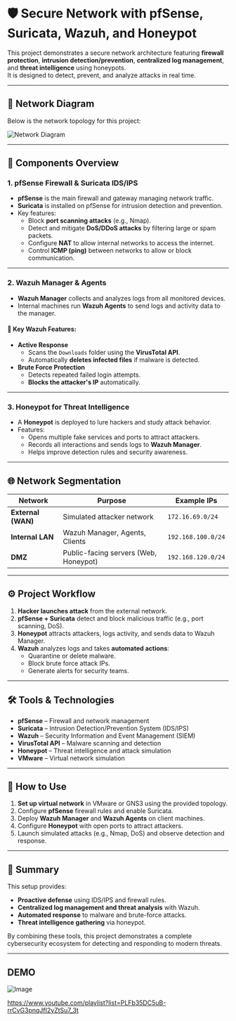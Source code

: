 # 🛡️ Secure Network with pfSense, Suricata, Wazuh, and Honeypot

This project demonstrates a secure network architecture featuring **firewall protection**, **intrusion detection/prevention**, **centralized log management**, and **threat intelligence** using honeypots.  
It is designed to detect, prevent, and analyze attacks in real time.

---

## 📌 Network Diagram
Below is the network topology for this project:

![Network Diagram](./475d6cad-2e40-4d62-9930-64f591492fc0.png)

---

## 🚀 Components Overview

### **1. pfSense Firewall & Suricata IDS/IPS**
- **pfSense** is the main firewall and gateway managing network traffic.
- **Suricata** is installed on pfSense for intrusion detection and prevention.
- Key features:
  - Block **port scanning attacks** (e.g., Nmap).
  - Detect and mitigate **DoS/DDoS attacks** by filtering large or spam packets.
  - Configure **NAT** to allow internal networks to access the internet.
  - Control **ICMP (ping)** between networks to allow or block communication.

---

### **2. Wazuh Manager & Agents**
- **Wazuh Manager** collects and analyzes logs from all monitored devices.
- Internal machines run **Wazuh Agents** to send logs and activity data to the manager.

#### 🔹 Key Wazuh Features:
- **Active Response**  
  - Scans the `Downloads` folder using the **VirusTotal API**.
  - Automatically **deletes infected files** if malware is detected.
- **Brute Force Protection**  
  - Detects repeated failed login attempts.
  - **Blocks the attacker's IP** automatically.

---

### **3. Honeypot for Threat Intelligence**
- A **Honeypot** is deployed to lure hackers and study attack behavior.
- Features:
  - Opens multiple fake services and ports to attract attackers.
  - Records all interactions and sends logs to **Wazuh Manager**.
  - Helps improve detection rules and security awareness.

---

## 🌐 Network Segmentation
| Network            | Purpose                    | Example IPs           |
|--------------------|---------------------------|-----------------------|
| **External (WAN)** | Simulated attacker network | `172.16.69.0/24`      |
| **Internal LAN**   | Wazuh Manager, Agents, Clients | `192.168.100.0/24` |
| **DMZ**            | Public-facing servers (Web, Honeypot) | `192.168.120.0/24` |

---

## ⚙️ Project Workflow
1. **Hacker launches attack** from the external network.  
2. **pfSense + Suricata** detect and block malicious traffic (e.g., port scanning, DoS).  
3. **Honeypot** attracts attackers, logs activity, and sends data to Wazuh Manager.  
4. **Wazuh** analyzes logs and takes **automated actions**:
   - Quarantine or delete malware.
   - Block brute force attack IPs.
   - Generate alerts for security teams.

---

## 🛠 Tools & Technologies
- **pfSense** – Firewall and network management  
- **Suricata** – Intrusion Detection/Prevention System (IDS/IPS)  
- **Wazuh** – Security Information and Event Management (SIEM)  
- **VirusTotal API** – Malware scanning and detection  
- **Honeypot** – Threat intelligence and attack simulation  
- **VMware** – Virtual network simulation

---

## 📖 How to Use
1. **Set up virtual network** in VMware or GNS3 using the provided topology.
2. Configure **pfSense** firewall rules and enable Suricata.
3. Deploy **Wazuh Manager** and **Wazuh Agents** on client machines.
4. Configure **Honeypot** with open ports to attract attackers.
5. Launch simulated attacks (e.g., Nmap, DoS) and observe detection and response.

---

## 🧾 Summary
This setup provides:
- **Proactive defense** using IDS/IPS and firewall rules.
- **Centralized log management and threat analysis** with Wazuh.
- **Automated response** to malware and brute-force attacks.
- **Threat intelligence gathering** via honeypot.

By combining these tools, this project demonstrates a complete cybersecurity ecosystem for detecting and responding to modern threats.

---

## DEMO
![Image](https://github.com/user-attachments/assets/154d120d-4e75-4bc5-affb-ae5f78ca0fd4)


https://www.youtube.com/playlist?list=PLFb35DC5uB-rrCvG3pnqJfI2yZtSu7_3t

